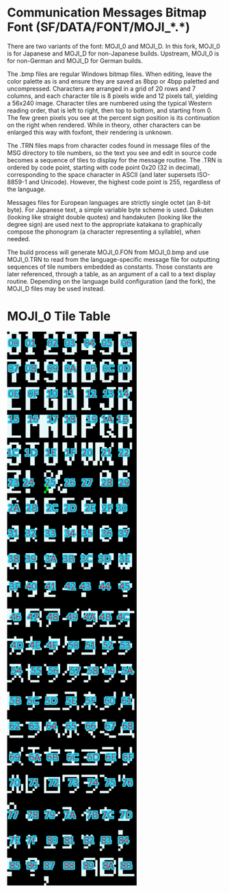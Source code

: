 # Communication Messages Bitmap Font (SF/DATA/FONT/MOJI_\*.*)

There are two variants of the font: MOJI_0 and MOJI_D. In this fork, MOJI_0 is for Japanese and MOJI_D for non-Japanese builds. Upstream, MOJI_0 is for non-German and MOJI_D for German builds.

The .bmp files are regular Windows bitmap files. When editing, leave the color palette as is and ensure they are saved as 8bpp or 4bpp paletted and uncompressed. Characters are arranged in a grid of 20 rows and 7 columns, and each character tile is 8 pixels wide and 12 pixels tall, yielding a 56x240 image. Character tiles are numbered using the typical Western reading order, that is left to right, then top to bottom, and starting from 0. The few green pixels you see at the percent sign position is its continuation on the right when rendered. While in theory, other characters can be enlarged this way with foxfont, their rendering is unknown.

The .TRN files maps from character codes found in message files of the MSG directory to tile numbers, so the text you see and edit in source code becomes a sequence of tiles to display for the message routine. The .TRN is ordered by code point, starting with code point 0x20 (32 in decimal), corresponding to the space character in ASCII (and later supersets ISO-8859-1 and Unicode). However, the highest code point is 255, regardless of the language.

Messages files for European languages are strictly single octet (an 8-bit byte). For Japanese text, a simple variable byte scheme is used. Dakuten (looking like straight double quotes) and handakuten (looking like the degree sign) are used next to the appropriate katakana to graphically compose the phonogram (a character representing a syllable), when needed.

The build process will generate MOJI_0.FON from MOJI_0.bmp and use MOJI_0.TRN to read from the language-specific message file for outputting sequences of tile numbers embedded as constants. Those constants are later referenced, through a table, as an argument of a call to a text display routine. Depending on the language build configuration (and the fork), the MOJI_D files may be used instead.

# MOJI_0 Tile Table

<img title="" src="img/moji_0.png" alt="MOJI_0.FON" width="303" data-align="left">